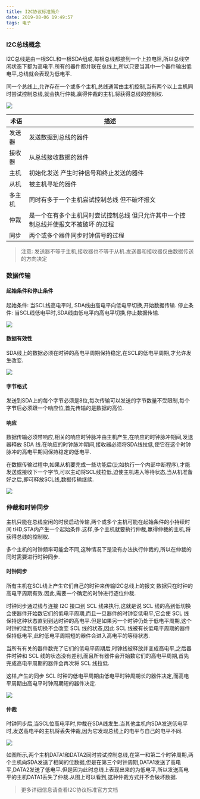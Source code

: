 ```yaml
---
title: I2C协议标准简介
date: 2019-08-06 19:49:57
tags: 电子
---
```


### I2C总线概念

I2C总线是由一根SCL和一根SDA组成,每根总线都接到一个上拉电阻,所以总线空闲状态下都为高电平.所有的器件都并联在总线上,所以只要当其中一个器件输出低电平,总线就会表现为低电平.

同一个总线上,允许存在一个或多个主机,总线通常由主机控制,当有两个以上主机同时尝试控制总线,就会执行仲裁,赢得仲裁的主机,将获得总线的控制权.

![](https://yaozhijin.coding.net/p/img/git/raw/master/2019_08_06_19_51_24.png)

|术语|描述|
|---|---|
|发送器|发送数据到总线的器件 |
|接收器|从总线接收数据的器件 |
|主机|初始化发送 产生时钟信号和终止发送的器件|
|从机|被主机寻址的器件 |
|多主机|同时有多于一个主机尝试控制总线 但不破坏报文|
|仲裁|是一个在有多个主机同时尝试控制总线 但只允许其中一个控制总线并使报文不被破坏 的过程|
|同步|两个或多个器件同步时钟信号的过程|

> 注意: 发送器不等于主机,接收器也不等于从机.发送器和接收器仅由数据传送的方向决定

### 数据传输

#### 起始条件和停止条件

起始条件: 当SCL线高电平时, SDA线由高电平向低电平切换,开始数据传输.
停止条件: 当SCL线低电平时,SDA线由低电平向高电平切换,停止数据传输.

![](https://yaozhijin.coding.net/p/img/git/raw/master/2019_08_06_19_52_02.png)

#### 数据有效性

SDA线上的数据必须在时钟的高电平周期保持稳定,在SCL的低电平周期,才允许发生改变.

![](https://yaozhijin.coding.net/p/img/git/raw/master/2019_08_06_19_52_18.png)

#### 字节格式

发送到SDA上的每个字节必须是8位,每次传输可以发送的字节数量不受限制,每个字节后必须跟一个响应位,首先传输的是数据的高位.

#### 响应

数据传输必须带响应,相关的响应时钟脉冲由主机产生,在响应的时钟脉冲期间,发送器释放 SDA 线.在响应的时钟脉冲期间,接收器必须将SDA线拉低,使它在这个时钟脉冲的高电平期间保持稳定的低电平.

在数据传输过程中,如果从机要完成一些功能后(比如执行一个内部中断程序),才能发送或接收下一个字节,可以主动将SCL线拉低,迫使主机进入等待状态,当从机准备好之后,即可释放SCL线,数据传输继续.

![](https://yaozhijin.coding.net/p/img/git/raw/master/2019_08_06_19_52_48.png)

### 仲裁和时钟同步

主机只能在总线空闲的时侯启动传输,两个或多个主机可能在起始条件的小持续时间 tHD;STA内产生一个起始条件.这样,多个主机就要执行仲裁,赢得仲裁的主机,将获得总线的控制权.

多个主机的时钟频率可能会不同,这种情况下是没有办法执行仲裁的,所以在仲裁的同时需要进行时钟同步.

#### 时钟同步

所有主机在SCL线上产生它们自己的时钟来传输I2C总线上的报文 数据只在时钟的高电平周期有效.因此,需要一个确定的时钟进行逐位仲裁.

时钟同步通过线与连接 I2C 接口到 SCL 线来执行,这就是说 SCL 线的高到低切换会使器件开始数它们的低电平周期,而且一旦器件的时钟变低电平,它会使 SCL 线保持这种状态直到到达时钟的高电平.但是如果另一个时钟仍处于低电平周期,这个时钟的低到高切换不会改变 SCL 线的状态,因此 SCL 线被有长低电平周期的器件保持低电平,此时低电平周期短的器件会进入高电平的等待状态.

当所有有关的器件数完了它们的低电平周期后,时钟线被释放并变成高电平,之后器件时钟和 SCL 线的状态没有差别,而且所有器件会开始数它们的高电平周期,首先完成高电平周期的器件会再次将 SCL 线拉低.

这样,产生的同步 SCL 时钟的低电平周期由低电平时钟周期长的器件决定,而高电平周期由高电平时钟周期短的器件决定.

![](https://yaozhijin.coding.net/p/img/git/raw/master/2019_08_06_19_53_07.png)
 
#### 仲裁

时钟同步后,当SCL位高电平时,仲裁在SDA线发生.当其他主机向SDA发送低电平时,发送高电平的主机将丢失仲裁,因为它发现总线上的电平与自己的电平不同.

![](https://yaozhijin.coding.net/p/img/git/raw/master/2019_08_06_19_53_23.png)

如图所示,两个主机DATA1和DATA2同时尝试控制总线,在第一和第二个时钟周期,两个主机向SDA发送了相同的位数据,但是在第三个时钟周期,DATA1发送了高电平,DATA2发送了低电平.但是因为此时总线上表现出来的为低电平,所以发送高电平的主机DATA1丢失了仲裁.从图上可以看到,这种仲裁方式并不会破坏数据.

> 更多详细信息请查看I2C协议标准官方文档